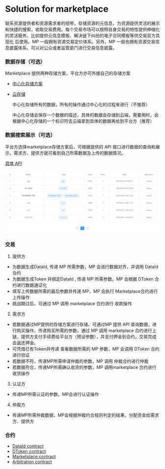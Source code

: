 # Solution for marketplace



联系资源提供者和资源需求者的纽带，存储资源的元信息，为资源提供灵活的展示和快捷的搜索，收取交易费用。每个交易市场可以按照自身交易的特性提供伸缩化的灵活服务，比如提供元信息模板、解决链下纠纷的电子合同模板等供交易双方具现化 后使用。MP 一般拥有资源交易定价体系。另外，MP 一般也拥有资源交易信息披露体系，可以对公众或者监管部门进行交易信息披露。





### 数据存储（可选）

Marketplace 提供两种存储方案，平台方亦可外接自己的存储方案

- [中心化存储方案]()

- [云存储]()

  中心化存储所有的数据，所有的操作通过中心化的过程来进行（不推荐）

  中心化存储会保存一个数据的描述，具体的数据会存储到云端，需要用时，会根据中心化存储的一个标识符去云端拿到具体的数据再给到平台方（推荐）



### 数据搜索展示（可选）

平台方选择marketplace存储方案后，可根据提供的 API 接口进行数据的查询和展示，需求方、提供方就可看到自己所需数据及上传的数据情况。

[具体 API ]()

![a](../../res/home_search.jpeg)





### 交易

1. 提供方

- 为数据生成DataId, 传递 MP 所需参数，MP 会进行数据对齐，并调用 DataId 合约
- 为数据生成Token 并绑定DataId , 传递 MP 所需参数，MP 会根据 DToken 合约进行数据通证化
- 填写上传数据所需的最后参数并传递 MP，MP 会执行 Marketplace合约进行上传操作
- 挑战期过后，可通过 MP 调用 marketplace 合约进行 收款操作



2. 需求方

- 若数据通过MP提供的存储方案进行存储，可通过MP 提供 API 查询数据，进行购买操作，传递购买所需的参数，通过 MP 调用 marketplace 合约进行上链，提供方支付手续费给平台方（预设参数），并支付押金到合约，交易完成会返还押金。
- 可凭借已有Token并传递 查看数据所需的 MP 参数，MP 会调用 DToken 合约进行验证
- 若数据不符，传递MP所需申请仲裁的参数，MP 调用 仲裁合约进行仲裁
- 若数据符合，传递MP所需确认收货的参数，MP 调用marketplace 合约进行收货操作



3. 认证方

- 传递MP所需认证的参数，MP会进行认证操作



4. 仲裁方

- 传递MP所需仲裁数据，MP会根据仲裁约合规则判定的结果，分配资金给需求方、提供方



### 合约

- [DataId contract]()
- [DToken contract]()
- [Marketplace contract]()
- [Arbitration contract]()



